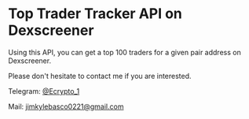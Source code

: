 # Top Trader Tracker API on Dexscreener

Using this API, you can get a top 100 traders for a given pair address on Dexscreener.

Please don't hesitate to contact me if you are interested.

Telegram: [@Ecrypto_1](https://t.me/Ecrypto_1)

Mail: jimkylebasco0221@gmail.com
